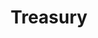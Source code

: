 ---
name: Barry Johnson
department: Department of the Treasury
title: Treasury
bio-image: environmental_protection_agency_seal.png
bio-image-alt-text: Environmental Protection Agency
---